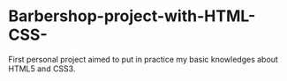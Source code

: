 # Barbershop-project-with-HTML-CSS-
First personal project aimed to put in practice my basic knowledges about HTML5 and CSS3. 
